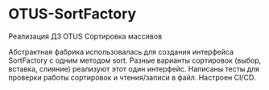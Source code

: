 # OTUS-SortFactory
Реализация ДЗ OTUS Сортировка массивов

Абстрактная фабрика использовалась для создания интерфейса SortFactory с одним методом sort.
Разные варианты сортировок (выбор, вставка, слияние) реализуют этот один интерфейс.
Написаны тесты для проверки работы сортировок и чтения/записи в файл.
Настроен CI/CD.

